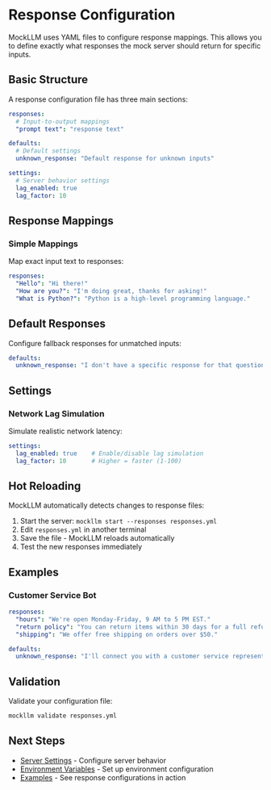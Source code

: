 # Response Configuration

MockLLM uses YAML files to configure response mappings. This allows you to define exactly what responses the mock server should return for specific inputs.

## Basic Structure

A response configuration file has three main sections:

```yaml
responses:
  # Input-to-output mappings
  "prompt text": "response text"

defaults:
  # Default settings
  unknown_response: "Default response for unknown inputs"

settings:
  # Server behavior settings
  lag_enabled: true
  lag_factor: 10
```

## Response Mappings

### Simple Mappings

Map exact input text to responses:

```yaml
responses:
  "Hello": "Hi there!"
  "How are you?": "I'm doing great, thanks for asking!"
  "What is Python?": "Python is a high-level programming language."
```

## Default Responses

Configure fallback responses for unmatched inputs:

```yaml
defaults:
  unknown_response: "I don't have a specific response for that question."
```

## Settings

### Network Lag Simulation

Simulate realistic network latency:

```yaml
settings:
  lag_enabled: true    # Enable/disable lag simulation
  lag_factor: 10       # Higher = faster (1-100)
```

## Hot Reloading

MockLLM automatically detects changes to response files:

1. Start the server: `mockllm start --responses responses.yml`
2. Edit `responses.yml` in another terminal
3. Save the file - MockLLM reloads automatically
4. Test the new responses immediately

## Examples

### Customer Service Bot

```yaml
responses:
  "hours": "We're open Monday-Friday, 9 AM to 5 PM EST."
  "return policy": "You can return items within 30 days for a full refund."
  "shipping": "We offer free shipping on orders over $50."

defaults:
  unknown_response: "I'll connect you with a customer service representative."
```

## Validation

Validate your configuration file:

```bash
mockllm validate responses.yml
```

## Next Steps

- [Server Settings](settings.md) - Configure server behavior
- [Environment Variables](environment.md) - Set up environment configuration
- [Examples](../examples/testing.md) - See response configurations in action